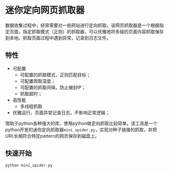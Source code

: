 # 迷你定向网页抓取器

数据收集过程中，经常需要对一些网站进行定向抓取。该网页抓取器是一个根据指定页面，指定抓取模式（正则）的抓取器，可以优雅地将多级的页面内容抓取保存到本地。抓取页面过程中遇到异常，记录到日志文件。

## 特性
- 可配置
    + 可配置的抓取模式，正则匹配目标；
    + 可配置爬取深度；
    + 可配置的抓取间隔，防止被封IP；
    + 抓取超时；
- 高性能
    + 多线程抓取
- 优雅运行，页面异常记录日志，不影响正常逻辑；

借助于python各种强大的库，使用python做定向抓取比较简单。该工具是一个python开发的迷你定向抓取器`mini_spider.py`，实现对种子链接的抓取，并把URL长相符合特定pattern的网页保存到磁盘上。

## 快速开始

```python 
python mini_spider.py
```